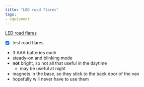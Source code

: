 ```yaml
---
title: "LED road flares"
tags:
- equipment
---
```

[LED road flares](https://www.amazon.com/dp/B000LQ78YY/ref=nosim?tag=ffwf0f-20)
- [x] test road flares
- 3 AAA batteries each
- steady-on and blinking mode
- **not** bright, so not all that useful in the daytime
    - may be useful at night
- magnets in the base, so they stick to the back door of the van
- hopefully will never have to use them
